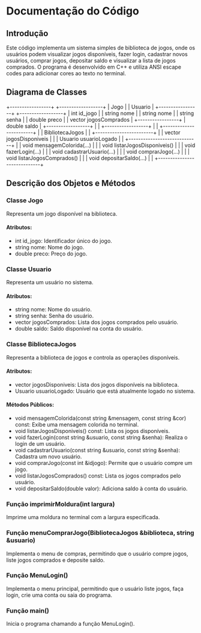 # Documentação do Código

## Introdução

Este código implementa um sistema simples de biblioteca de jogos, onde os usuários podem visualizar jogos disponíveis, fazer login, cadastrar novos usuários, comprar jogos, depositar saldo e visualizar a lista de jogos comprados. O programa é desenvolvido em C++ e utiliza ANSI escape codes para adicionar cores ao texto no terminal.

## Diagrama de Classes

+-----------------+          +------------------+
|      Jogo       |          |     Usuario      |
+-----------------+          +------------------+
| int id_jogo     |          | string nome      |
| string nome     |          | string senha     |
| double preco    |          | vector<Jogo> jogosComprados |
+-----------------+          | double saldo     |
                             +------------------+
                             |                  |
                             +------------------+
                             |
                             | +------------------------+
                             | |  BibliotecaJogos       |
                             | +------------------------+
                             | | vector<Jogo> jogosDisponiveis |
                             | | Usuario usuarioLogado          |
                             | +-----------------------------+
                             | | void mensagemColorida(...)    |
                             | | void listarJogosDisponiveis() |
                             | | void fazerLogin(...)           |
                             | | void cadastrarUsuario(...)     |
                             | | void comprarJogo(...)          |
                             | | void listarJogosComprados()    |
                             | | void depositarSaldo(...)      |
                             | +-----------------------------+




## Descrição dos Objetos e Métodos

### Classe Jogo

Representa um jogo disponível na biblioteca.

#### Atributos:
- int id_jogo: Identificador único do jogo.
- string nome: Nome do jogo.
- double preco: Preço do jogo.

### Classe Usuario

Representa um usuário no sistema.

#### Atributos:
- string nome: Nome do usuário.
- string senha: Senha do usuário.
- vector<Jogo> jogosComprados: Lista dos jogos comprados pelo usuário.
- double saldo: Saldo disponível na conta do usuário.

### Classe BibliotecaJogos

Representa a biblioteca de jogos e controla as operações disponíveis.

#### Atributos:
- vector<Jogo> jogosDisponiveis: Lista dos jogos disponíveis na biblioteca.
- Usuario usuarioLogado: Usuário que está atualmente logado no sistema.

#### Métodos Públicos:
- void mensagemColorida(const string &mensagem, const string &cor) const: Exibe uma mensagem colorida no terminal.
- void listarJogosDisponiveis() const: Lista os jogos disponíveis.
- void fazerLogin(const string &usuario, const string &senha): Realiza o login de um usuário.
- void cadastrarUsuario(const string &usuario, const string &senha): Cadastra um novo usuário.
- void comprarJogo(const int &idjogo): Permite que o usuário compre um jogo.
- void listarJogosComprados() const: Lista os jogos comprados pelo usuário.
- void depositarSaldo(double valor): Adiciona saldo à conta do usuário.

### Função imprimirMoldura(int largura)

Imprime uma moldura no terminal com a largura especificada.

### Função menuComprarJogo(BibliotecaJogos &biblioteca, string &usuario)

Implementa o menu de compras, permitindo que o usuário compre jogos, liste jogos comprados e deposite saldo.

### Função MenuLogin()

Implementa o menu principal, permitindo que o usuário liste jogos, faça login, crie uma conta ou saia do programa.

### Função main()

Inicia o programa chamando a função MenuLogin().
